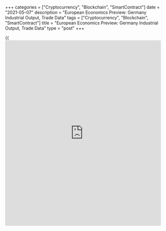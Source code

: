 +++
categories = ["Cryptocurrency", "Blockchain", "SmartContract"]
date = "2021-05-07"
description = "European Economics Preview: Germany Industrial Output, Trade Data"
tags = ["Cryptocurrency", "Blockchain", "SmartContract"]
title = "European Economics Preview: Germany Industrial Output, Trade Data"
type = "post"
+++

{{<iframe id="large-banner" src="https://www.bounty.group/#slide=1.0" width="100%" height="600" scrolling="no" style="border: 0px solid rgb(216, 221, 230); border-radius: 3px;">}}

Industrial production and foreign trade from Germany are due on Friday,
headlining a light day for the European economic [news](https://www.letsplayfx.com/blog/forex-news-website/).

At 2.00 am ET, Destatis is slated to issue Germany's industrial
production and foreign trade figures. Economists forecast output to grow
2.3 percent on month, reversing a 1.6 percent fall in February.
Germany's trade surplus is seen at EUR 19.5 billion in March versus EUR
19.1 billion in February.

At 2.45 am ET, France foreign trade data and industrial output figures
are due.

At 3.00 am ET, Spain industrial output data is due. Production is seen
rising 12.6 percent annually in March versus a 2.1 percent drop in
February.

In the meantime, the Czech Statistical Office releases industrial and
construction output and foreign trade data. Economists expect production
to advance 11.4 percent annually in March, reversing a 2.6 percent fall
in February.

At 4.00 am ET, Italy's retail sales data for March is due. Sales had
increased 6.6 percent in February.

Half an hour later, UK Markit/CIPS construction PMI data is due. The
index is seen rising to 62.3 in April from 61.7 in March.

For comments and feedback [contact](https://www.playgroundfx.com/contact/): editorial@rtt[news](https://www.letsplayfx.com/blog/forex-news-website/).com

[Economic News][1]

 **What parts of the world are seeing the best (and worst) economic
performances lately? Click[here][2] to check out our [Econ Scorecard][2]
and find out! See up-to-the-moment [ranking](https://www.playgroundfx.com/blog/crypto-exchange-ranking/)s for the best and worst
performers in [GDP][3], [unemployment rate][4], [inflation][2] and much
more.**

   1. www.rtt[news](https://www.letsplayfx.com/blog/forex-news-website/).com/Content/EconomicNews.aspx
   2. www.rtt[news](https://www.letsplayfx.com/blog/forex-news-website/).com/economic-scorecard/world-rank/CPI/highest-performance.aspx
   3. www.rtt[news](https://www.letsplayfx.com/blog/forex-news-website/).com/economic-scorecard/world-rank/GDP/highest-performance.aspx
   4. www.rtt[news](https://www.letsplayfx.com/blog/forex-news-website/).com/economic-scorecard/world-rank/unemployment-rate/lowest-performance.aspx